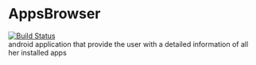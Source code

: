 # AppsBrowser
[![Build Status](https://travis-ci.org/AlonDiskin/AppsBrowser.svg?branch=browser%2Fapp-detail)](https://travis-ci.org/AlonDiskin/AppsBrowser)  
android application that provide the user with a detailed information of all her installed apps 
